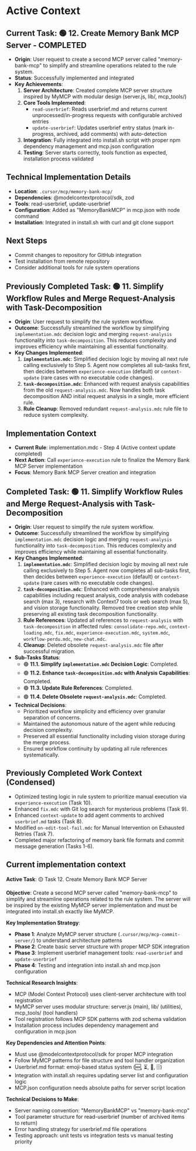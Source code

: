 # Active Context

## Current Task: 🟢 12. Create Memory Bank MCP Server - COMPLETED
- **Origin**: User request to create a second MCP server called "memory-bank-mcp" to simplify and streamline operations related to the rule system.
- **Status**: Successfully implemented and integrated
- **Key Achievements**:
    1. **Server Architecture**: Created complete MCP server structure inspired by MyMCP with modular design (server.js, lib/, mcp_tools/)
    2. **Core Tools Implemented**:
        - `read-userbrief`: Reads userbrief.md and returns current unprocessed/in-progress requests with configurable archived entries
        - `update-userbrief`: Updates userbrief entry status (mark in-progress, archived, add comments) with auto-detection
    3. **Integration**: Fully integrated into install.sh script with proper npm dependency management and mcp.json configuration
    4. **Testing**: Server starts correctly, tools function as expected, installation process validated

## Technical Implementation Details
- **Location**: `.cursor/mcp/memory-bank-mcp/`
- **Dependencies**: @modelcontextprotocol/sdk, zod
- **Tools**: read-userbrief, update-userbrief
- **Configuration**: Added as "MemoryBankMCP" in mcp.json with node command
- **Installation**: Integrated in install.sh with curl and git clone support

## Next Steps
- Commit changes to repository for GitHub integration
- Test installation from remote repository
- Consider additional tools for rule system operations

## Previously Completed Task: 🟢 11. Simplify Workflow Rules and Merge Request-Analysis with Task-Decomposition
- **Origin**: User request to simplify the rule system workflow.
- **Outcome**: Successfully streamlined the workflow by simplifying `implementation.mdc` decision logic and merging `request-analysis` functionality into `task-decomposition`. This reduces complexity and improves efficiency while maintaining all essential functionality.
- **Key Changes Implemented**:
    1. **`implementation.mdc`**: Simplified decision logic by moving all next rule calling exclusively to Step 5. Agent now completes all sub-tasks first, then decides between `experience-execution` (default) or `context-update` (rare cases with no executable code changes).
    2. **`task-decomposition.mdc`**: Enhanced with request analysis capabilities from the old `request-analysis.mdc`. Now handles both task decomposition AND initial request analysis in a single, more efficient rule.
    3. **Rule Cleanup**: Removed redundant `request-analysis.mdc` rule file to reduce system complexity.

## Implementation Context
- **Current Rule**: implementation.mdc - Step 4 (Active context update completed)
- **Next Action**: Call `experience-execution` rule to finalize the Memory Bank MCP Server implementation
- **Focus**: Memory Bank MCP Server creation and integration

## Completed Task: 🟢 11. Simplify Workflow Rules and Merge Request-Analysis with Task-Decomposition
- **Origin**: User request to simplify the rule system workflow.
- **Outcome**: Successfully streamlined the workflow by simplifying `implementation.mdc` decision logic and merging `request-analysis` functionality into `task-decomposition`. This reduces complexity and improves efficiency while maintaining all essential functionality.
- **Key Changes Implemented**:
    1. **`implementation.mdc`**: Simplified decision logic by moving all next rule calling exclusively to Step 5. Agent now completes all sub-tasks first, then decides between `experience-execution` (default) or `context-update` (rare cases with no executable code changes).
    2. **`task-decomposition.mdc`**: Enhanced with comprehensive analysis capabilities including request analysis, code analysis with codebase search (max 3), research with Context7 tools or web search (max 5), and vision storage functionality. Removed tree creation step while preserving all existing task decomposition functionality.
    3. **Rule References**: Updated all references to `request-analysis` with `task-decomposition` in affected rules: `consolidate-repo.mdc`, `context-loading.mdc`, `fix.mdc`, `experience-execution.mdc`, `system.mdc`, `workflow-perdu.mdc`, `new-chat.mdc`.
    4. **Cleanup**: Deleted obsolete `request-analysis.mdc` file after successful migration.
- **Sub-Tasks Status**:
    - 🟢 **11.1. Simplify `implementation.mdc` Decision Logic**: Completed.
    - 🟢 **11.2. Enhance `task-decomposition.mdc` with Analysis Capabilities**: Completed.
    - 🟢 **11.3. Update Rule References**: Completed.
    - 🟢 **11.4. Delete Obsolete `request-analysis.mdc`**: Completed.
- **Technical Decisions**:
    - Prioritized workflow simplicity and efficiency over granular separation of concerns.
    - Maintained the autonomous nature of the agent while reducing decision complexity.
    - Preserved all essential functionality including vision storage during the merge process.
    - Ensured workflow continuity by updating all rule references systematically.

## Previously Completed Work Context (Condensed)
- Optimized testing logic in rule system to prioritize manual execution via `experience-execution` (Task 10).
- Enhanced `fix.mdc` with Git log search for mysterious problems (Task 9).
- Enhanced `context-update` to add agent comments to archived `userbrief.md` tasks (Task 8).
- Modified `on-edit-tool-fail.mdc` for Manual Intervention on Exhausted Retries (Task 7).
- Completed major refactoring of memory bank file formats and commit message generation (Tasks 1-6).

## Current implementation context
**Active Task**: 🟡 Task 12. Create Memory Bank MCP Server

**Objective**: Create a second MCP server called "memory-bank-mcp" to simplify and streamline operations related to the rule system. The server will be inspired by the existing MyMCP server implementation and must be integrated into install.sh exactly like MyMCP.

**Key Implementation Strategy**:
- **Phase 1**: Analyze MyMCP server structure (`.cursor/mcp/mcp-commit-server/`) to understand architecture patterns
- **Phase 2**: Create basic server structure with proper MCP SDK integration  
- **Phase 3**: Implement userbrief management tools: `read-userbrief` and `update-userbrief`
- **Phase 4**: Testing and integration into install.sh and mcp.json configuration

**Technical Research Insights**:
- MCP (Model Context Protocol) uses client-server architecture with tool registration
- MyMCP server uses modular structure: server.js (main), lib/ (utilities), mcp_tools/ (tool handlers)
- Tool registration follows MCP SDK patterns with zod schema validation
- Installation process includes dependency management and configuration in mcp.json

**Key Dependencies and Attention Points**:
- Must use @modelcontextprotocol/sdk for proper MCP integration
- Follow MyMCP patterns for file structure and tool handler organization
- Userbrief.md format: emoji-based status system (🆕, ⏳, 📌, 🗄️)
- Integration with install.sh requires updating server list and configuration logic
- MCP.json configuration needs absolute paths for server script location

**Technical Decisions to Make**:
- Server naming convention: "MemoryBankMCP" vs "memory-bank-mcp" 
- Tool parameter structure for read-userbrief (number of archived items to return)
- Error handling strategy for userbrief.md file operations
- Testing approach: unit tests vs integration tests vs manual testing priority